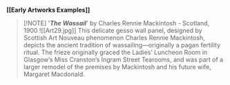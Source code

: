 **[[Early Artworks Examples]]**

>[!NOTE] '***The Wassail***' by Charles Rennie Mackintosh
> \- Scotland, 1900
> ![[Art29.jpg]]
> This delicate gesso wall panel, designed by Scottish Art Nouveau phenomenon Charles Rennie Mackintosh, depicts the ancient tradition of wassailing—originally a pagan fertility ritual. The frieze originally graced the Ladies’ Luncheon Room in Glasgow’s Miss Cranston’s Ingram Street Tearooms, and was part of a larger remodel of the premises by Mackintosh and his future wife, Margaret Macdonald.